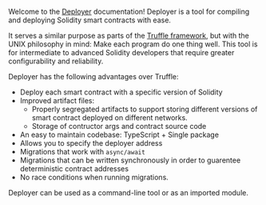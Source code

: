 Welcome to the [Deployer](https://github.com/0xProject/0x-monorepo/tree/development/packages/deployer) documentation! Deployer is a tool for compiling and deploying Solidity smart contracts with ease.

It serves a similar purpose as parts of the [Truffle framework](http://truffleframework.com/), but with the UNIX philosophy in mind: Make each program do one thing well. This tool is for intermediate to advanced Solidity developers that require greater configurability and reliability.

Deployer has the following advantages over Truffle:

*   Deploy each smart contract with a specific version of Solidity
*   Improved artifact files:
    *   Properly segregated artifacts to support storing different versions of smart contract deployed on different networks.
    *   Storage of contructor args and contract source code
*   An easy to maintain codebase: TypeScript + Single package
*   Allows you to specify the deployer address
*   Migrations that work with `async/await`
*   Migrations that can be written synchronously in order to guarentee deterministic contract addresses
*   No race conditions when running migrations.

Deployer can be used as a command-line tool or as an imported module.

